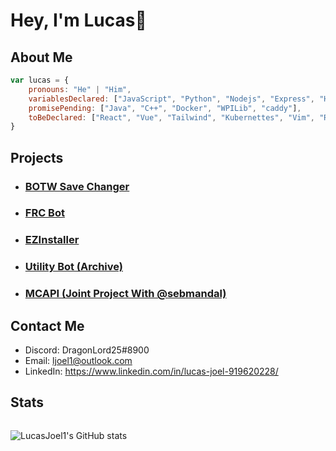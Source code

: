 # Hey, I'm Lucas👋

## About Me
```js
var lucas = {
    pronouns: "He" | "Him",
    variablesDeclared: ["JavaScript", "Python", "Nodejs", "Express", "HTML", "CSS", "SQL", "Bootstrap", "git", "bash", "linux", "vscode"],
    promisePending: ["Java", "C++", "Docker", "WPILib", "caddy"],
    toBeDeclared: ["React", "Vue", "Tailwind", "Kubernettes", "Vim", "Regex"],
}
```

## Projects
- ### [BOTW Save Changer](https://github.com/LucasJoel1/BOTW-Save-Changer)
- ### [FRC Bot](https://github.com/LucasJoel1/frc-bot)
- ### [EZInstaller](https://github.com/LucasJoel1/EZInstaller)
- ### [Utility Bot (Archive)](https://github.com/LucasJoel1/UtilityBot)
- ### [MCAPI (Joint Project With @sebmandal)](https://github.com/LucasJoel1/minecraft-api)

## Contact Me
- Discord: DragonLord25#8900
- Email: <a href="mailto:ljoel1@outlook.com">ljoel1@outlook.com</a>
- LinkedIn: <a href="https://www.linkedin.com/in/lucas-joel-919620228/">https://www.linkedin.com/in/lucas-joel-919620228/</a>

## Stats
<div style="display: flex; gap: 1rem">

![LucasJoel1's GitHub stats](https://github-readme-stats.vercel.app/api?username=LucasJoel1&show_icons=true&theme=radical)
</div>


